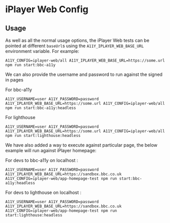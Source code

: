 # iPlayer Web Config

## Usage

As well as all the normal usage options, the iPlayer Web tests can be pointed at different `baseUrl`s using the `A11Y_IPLAYER_WEB_BASE_URL` environment variable. For example:


```
A11Y_CONFIG=iplayer-web/all A11Y_IPLAYER_WEB_BASE_URL=https://some.url npm run start:bbc-a11y
```

We can also provide the username and password to run against the signed in pages

For bbc-a11y
```
A11Y_USERNAME=user A11Y_PASSWORD=password A11Y_IPLAYER_WEB_BASE_URL=https://some.url A11Y_CONFIG=iplayer-web/all npm run start:bbc-a11y:headless
```

For lighthouse
```
A11Y_USERNAME=user A11Y_PASSWORD=password A11Y_IPLAYER_WEB_BASE_URL=https://some.url A11Y_CONFIG=iplayer-web/all npm run start:lighthouse:headless
```

We have also added a way to execute against particular page, the below example will run against iPlayer homepage:

For devs to bbc-a11y on localhost :
```
A11Y_USERNAME=user A11Y_PASSWORD=password A11Y_IPLAYER_WEB_BASE_URL=https://sandbox.bbc.co.uk A11Y_CONFIG=iplayer-web/app-homepage-test npm run start:bbc-a11y:headless
```

For devs to lighthouse on localhost :
```
A11Y_USERNAME=user A11Y_PASSWORD=password A11Y_IPLAYER_WEB_BASE_URL=https://sandbox.bbc.co.uk A11Y_CONFIG=iplayer-web/app-homepage-test npm run start:lighthouse:headless
```
